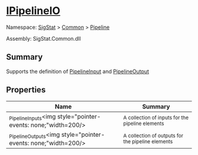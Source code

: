 # [IPipelineIO](./IPipelineIO.md)

Namespace: [SigStat]() > [Common](./../README.md) > [Pipeline](./README.md)

Assembly: SigStat.Common.dll

## Summary
Supports the definition of [PipelineInput](https://github.com/hargitomi97/sigstat/blob/master/docs/md/SigStat/Common/Pipeline/PipelineInput.md) and [PipelineOutput](https://github.com/hargitomi97/sigstat/blob/master/docs/md/SigStat/Common/Pipeline/PipelineOutput.md)

## Properties

| Name | Summary | 
| --- | --- | 
| <sub>PipelineInputs</sub><img style="pointer-events: none;"width=200/></div>| <sub>A collection of inputs for the pipeline elements</sub>| <br>
| <sub>PipelineOutputs</sub><img style="pointer-events: none;"width=200/></div>| <sub>A collection of outputs for the pipeline elements</sub>| <br>


